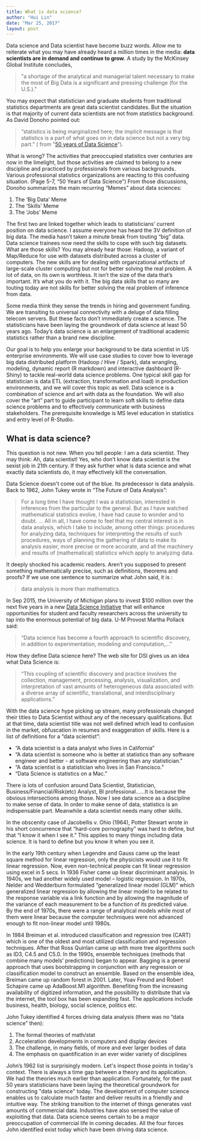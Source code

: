 ```yaml
---
title: What is data science?
author: "Hui Lin"
date: "Mar 25, 2017"
layout: post
---
```



Data science and Data scientist have become buzz words. Allow me to reiterate what you may have already heard a million times in the media: **data scientists are in demand and continue to grow**. A study by the McKinsey Global Institute concludes,

> "a shortage of the analytical and managerial talent necessary to make the most of Big Data is a significant and pressing challenge (for the U.S.)."

You may expect that statistician and graduate students from traditional statistics departments are great data scientist candidates. But the situation is that majority of current data scientists are not from statistics background. As David Donoho pointed out: 

> “statistics is being marginalized here; the implicit message is that statistics is a part of what goes on in data science but not a very big part.” ( from "[50 years of Data Science](http://pages.cs.wisc.edu/~anhai/courses/784-fall15/50YearsDataScience.pdf)").

What is wrong? The activities that preoccupied statistics over centuries are now in the limelight, but those activities are claimed to belong to a new discipline and practiced by professionals from various backgrounds. Various professional statistics organizations are reacting to this confusing situation. (Page 5-7, “50 Years of Data Science”) From those discussions, Donoho summarizes the main recurring “Memes” about data sciences:
 
1. The ‘Big Data’ Meme
1. The ‘Skills’ Meme
1. The ‘Jobs’ Meme

The first two are linked together which leads to statisticians’ current position on data science. I assume everyone has heard the 3V definition of big data. The media hasn’t taken a minute break from touting “big” data. Data science trainees now need the skills to cope with such big datasets. What are those skills? You may already hear those:  Hadoop, a variant of Map/Reduce for use with datasets distributed across a cluster of computers. The new skills are for dealing with organizational artifacts of large-scale cluster computing but not for better solving the real problem. A lot of data, on its own is worthless. It isn’t the size of the data that’s important. It’s what you do with it. The big data skills that so many are touting today are not skills for better solving the real problem of inference from data. 

Some media think they sense the trends in hiring and government funding. We are transiting to universal connectivity with a deluge of data filling telecom servers. But these facts don’t immediately create a science. The statisticians have been laying the groundwork of data science at least 50 years ago. Today’s data science is an enlargement of traditional academic statistics rather than a brand new discipline.

Our goal is to help you enlarge your background to be data scientist in US enterprise environments. We will use case studies to cover how to leverage big data distributed platform (Hadoop / Hive / Spark), data wrangling, modeling, dynamic report (R markdown) and interactive dashboard (R-Shiny) to tackle real-world data science problems. One typical skill gap for statistician is data ETL (extraction, transformation and load) in production environments, and we will cover this topic as well. Data science is a combination of science and art with data as the foundation. We will also cover the “art” part to guide participant to learn soft skills to define data science problems and to effectively communicate with business stakeholders. The prerequisite knowledge is MS level education in statistics and entry level of R-Studio.

## What is data science?

This question is not new.  When you tell people: I am a data scientist. They may think: Ah, data scientist! Yes, who don’t know data scientist is the sexist job in 21th century. If they ask further what is data science and what exactly data scientists do, it may effectively kill the conversation.

Data Science doesn't come out of the blue. Its predecessor is data analysis. Back to 1962, John Tukey wrote in “The Future of Data Analysis”:

> For a long time I have thought I was a statistician, interested in inferences from the particular to the general. But as I have watched mathematical statistics evolve, I have had cause to wonder and to doubt. … All in all, I have come to feel that my central interest is in data analysis, which I take to include, among other things: procedures for analyzing data, techniques for interpreting the results of such procedures, ways of planning the gathering of data to make its analysis easier, more precise or more accurate, and all the machinery and results of (mathematical) statistics which apply to analyzing data.

It deeply shocked his academic readers. Aren’t you supposed to present something mathematically precise, such as definitions, theorems and proofs? If we use one sentence to summarize what John said, it is :

> data analysis is more than mathematics.

In Sep 2015, the University of Michigan plans to invest $100 million over the next five years in a new [Data Science Initiative](http://www.ns.umich.edu/new/releases/23105-u-michigan-launches-100-million-data-science-initiative) that will enhance opportunities for student and faculty researchers across the university to tap into the enormous potential of big data. U-M Provost Martha Pollack said:

> “Data science has become a fourth approach to scientific discovery, in addition to experimentation, modeling and computation,…”

How they define Data science here? The web site for DSI gives us an idea what Data Science is:

> “This coupling of scientific discovery and practice involves the collection, management, processing, analysis, visualization, and interpretation of vast amounts of heterogeneous data associated with a diverse array of scientific, translational, and interdisciplinary applications.”

With the data science hype picking up stream, many professionals changed their titles to Data Scientist without any of the necessary qualifications. But at that time, data scientist title was not well defined which lead to confusion in the market, obfuscation in resumes and exaggeration of skills. Here is a list of definitions for a “data scientist”:

- “A data scientist is a data analyst who lives in California”
- “A data scientist is someone who is better at statistics than any software engineer and better - at software engineering than any statistician.”
- “A data scientist is a statistician who lives in San Francisco.”
- “Data Science is statistics on a Mac.”

There is lots of confusion around Data Scientist, Statistician, Business/Financial/Risk(etc) Analyst, BI professional……It is because the obvious intersections among those. Now I see data science as a discipline to make sense of data. In order to make sense of data, statistics is an indispensable part. Meanwhile a data scientist needs many other skills. 

In the obscenity case of Jacobellis v. Ohio (1964), Potter Stewart wrote in his short concurrence that “hard-core pornography” was hard to define, but that “I know it when I see it.” This applies to many things including data science. It is hard to define but you know it when you see it. 

In the early 19th century when Legendre and Gauss came up the least square method for linear regression, only the physicists would use it to fit linear regression. Now, even non-technical people can fit linear regression using excel in 5 secs. In 1936 Fisher came up linear discriminant analysis. In 1940s, we had another widely used model – logistic regression. In 1970s, Nelder and Wedderburn formulated “generalized linear model (GLM)” which generalized linear regression by allowing the linear model to be related to the response variable via a link function and by allowing the magnitude of the variance of each measurement to be a function of its predicted value. By the end of 1970s, there were a range of analytical models while most of them were linear because the computer techniques were not advanced enough to fit non-linear model until 1980s.

In 1984 Breiman et al. introduced classification and regression tree (CART) which is one of the oldest and most utilized classification and regression techniques. After that Ross Quinlan came up with more tree algorithms such as ID3, C4.5 and C5.0. In the 1990s, ensemble techniques (methods that combine many models’ predictions) began to appear. Bagging is a general approach that uses bootstrapping in conjunction with any regression or classification model to construct an ensemble. Based on the ensemble idea, Breiman came up random forest in 2001. Later, Yoav Freund and Robert Schapire came up AdaBoost.M1 algorithm. Benefiting from the increasing availability of digitized information, and the possibility to distribute that via the internet, the tool box has been expanding fast. The applications include business, health, biology, social science, politics etc.

John Tukey identified 4 forces driving data analysis (there was no “data science” then):

1. The formal theories of math/stat 
1. Acceleration developments in computers and display devices 
1. The challenge, in many fields, of more and ever larger bodies of data 
1. The emphasis on quantification in an ever wider variety of disciplines 

John’s 1962 list is surprisingly modern. Let's inspect those points in today's context. There is always a time gap between a theory and its application. We had the theories much earlier than application. Fortunately, for the past 50 years statisticians have been laying the theoretical groundwork for constructing "data science" today. The development of computer science enables us to calculate much faster and deliver results in a friendly and intuitive way. The striking transition to the internet of things generates vast amounts of commercial data. Industries have also sensed the value of exploiting that data. Data science seems certain to be a major preoccupation of commercial life in coming decades. All the four forces John identified exist today which have been driving data science.   
